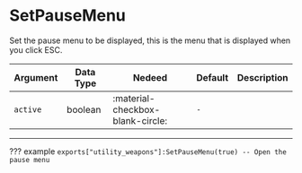 # SetPauseMenu
Set the pause menu to be displayed, this is the menu that is displayed when you click ESC.

| Argument              | Data Type                            | Nedeed                    | Default         | Description
| ----------------------| ------------------------------------ | ------------------------- |-----------------|-------------
| `active`                | boolean | :material-checkbox-blank-circle: | `-` | 

---
??? example
    ```
    exports["utility_weapons"]:SetPauseMenu(true) -- Open the pause menu
    ```